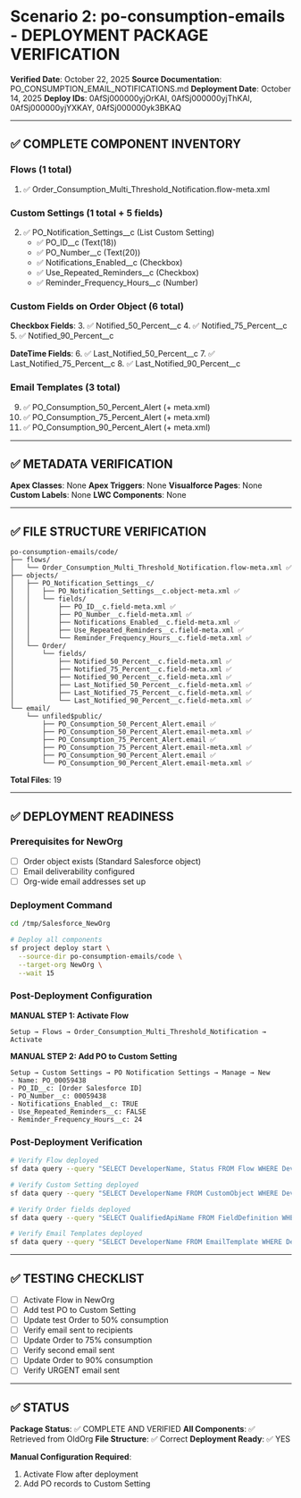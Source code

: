 # Scenario 2: po-consumption-emails - DEPLOYMENT PACKAGE VERIFICATION

**Verified Date**: October 22, 2025
**Source Documentation**: PO_CONSUMPTION_EMAIL_NOTIFICATIONS.md
**Deployment Date**: October 14, 2025
**Deploy IDs**: 0AfSj000000yjOrKAI, 0AfSj000000yjThKAI, 0AfSj000000yjYXKAY, 0AfSj000000yk3BKAQ

---

## ✅ COMPLETE COMPONENT INVENTORY

### Flows (1 total)

1. ✅ Order_Consumption_Multi_Threshold_Notification.flow-meta.xml

### Custom Settings (1 total + 5 fields)

2. ✅ PO_Notification_Settings__c (List Custom Setting)
   - ✅ PO_ID__c (Text(18))
   - ✅ PO_Number__c (Text(20))
   - ✅ Notifications_Enabled__c (Checkbox)
   - ✅ Use_Repeated_Reminders__c (Checkbox)
   - ✅ Reminder_Frequency_Hours__c (Number)

### Custom Fields on Order Object (6 total)

**Checkbox Fields**:
3. ✅ Notified_50_Percent__c
4. ✅ Notified_75_Percent__c
5. ✅ Notified_90_Percent__c

**DateTime Fields**:
6. ✅ Last_Notified_50_Percent__c
7. ✅ Last_Notified_75_Percent__c
8. ✅ Last_Notified_90_Percent__c

### Email Templates (3 total)

9. ✅ PO_Consumption_50_Percent_Alert (+ meta.xml)
10. ✅ PO_Consumption_75_Percent_Alert (+ meta.xml)
11. ✅ PO_Consumption_90_Percent_Alert (+ meta.xml)

---

## ✅ METADATA VERIFICATION

**Apex Classes**: None
**Apex Triggers**: None
**Visualforce Pages**: None
**Custom Labels**: None
**LWC Components**: None

---

## ✅ FILE STRUCTURE VERIFICATION

```
po-consumption-emails/code/
├── flows/
│   └── Order_Consumption_Multi_Threshold_Notification.flow-meta.xml ✅
├── objects/
│   ├── PO_Notification_Settings__c/
│   │   ├── PO_Notification_Settings__c.object-meta.xml ✅
│   │   └── fields/
│   │       ├── PO_ID__c.field-meta.xml ✅
│   │       ├── PO_Number__c.field-meta.xml ✅
│   │       ├── Notifications_Enabled__c.field-meta.xml ✅
│   │       ├── Use_Repeated_Reminders__c.field-meta.xml ✅
│   │       └── Reminder_Frequency_Hours__c.field-meta.xml ✅
│   └── Order/
│       └── fields/
│           ├── Notified_50_Percent__c.field-meta.xml ✅
│           ├── Notified_75_Percent__c.field-meta.xml ✅
│           ├── Notified_90_Percent__c.field-meta.xml ✅
│           ├── Last_Notified_50_Percent__c.field-meta.xml ✅
│           ├── Last_Notified_75_Percent__c.field-meta.xml ✅
│           └── Last_Notified_90_Percent__c.field-meta.xml ✅
└── email/
    └── unfiled$public/
        ├── PO_Consumption_50_Percent_Alert.email ✅
        ├── PO_Consumption_50_Percent_Alert.email-meta.xml ✅
        ├── PO_Consumption_75_Percent_Alert.email ✅
        ├── PO_Consumption_75_Percent_Alert.email-meta.xml ✅
        ├── PO_Consumption_90_Percent_Alert.email ✅
        └── PO_Consumption_90_Percent_Alert.email-meta.xml ✅
```

**Total Files**: 19

---

## ✅ DEPLOYMENT READINESS

### Prerequisites for NewOrg
- [ ] Order object exists (Standard Salesforce object)
- [ ] Email deliverability configured
- [ ] Org-wide email addresses set up

### Deployment Command

```bash
cd /tmp/Salesforce_NewOrg

# Deploy all components
sf project deploy start \
  --source-dir po-consumption-emails/code \
  --target-org NewOrg \
  --wait 15
```

### Post-Deployment Configuration

**MANUAL STEP 1: Activate Flow**
```
Setup → Flows → Order_Consumption_Multi_Threshold_Notification → Activate
```

**MANUAL STEP 2: Add PO to Custom Setting**
```
Setup → Custom Settings → PO Notification Settings → Manage → New
- Name: PO_00059438
- PO_ID__c: [Order Salesforce ID]
- PO_Number__c: 00059438
- Notifications_Enabled__c: TRUE
- Use_Repeated_Reminders__c: FALSE
- Reminder_Frequency_Hours__c: 24
```

### Post-Deployment Verification

```bash
# Verify Flow deployed
sf data query --query "SELECT DeveloperName, Status FROM Flow WHERE DeveloperName = 'Order_Consumption_Multi_Threshold_Notification' ORDER BY VersionNumber DESC LIMIT 1" --target-org NewOrg --use-tooling-api

# Verify Custom Setting deployed
sf data query --query "SELECT DeveloperName FROM CustomObject WHERE DeveloperName = 'PO_Notification_Settings__c'" --target-org NewOrg --use-tooling-api

# Verify Order fields deployed
sf data query --query "SELECT QualifiedApiName FROM FieldDefinition WHERE EntityDefinition.QualifiedApiName = 'Order' AND QualifiedApiName LIKE '%Notified%'" --target-org NewOrg --use-tooling-api

# Verify Email Templates deployed
sf data query --query "SELECT DeveloperName FROM EmailTemplate WHERE DeveloperName LIKE '%PO_Consumption%'" --target-org NewOrg
```

---

## ✅ TESTING CHECKLIST

- [ ] Activate Flow in NewOrg
- [ ] Add test PO to Custom Setting
- [ ] Update test Order to 50% consumption
- [ ] Verify email sent to recipients
- [ ] Update Order to 75% consumption
- [ ] Verify second email sent
- [ ] Update Order to 90% consumption
- [ ] Verify URGENT email sent

---

## ✅ STATUS

**Package Status**: ✅ COMPLETE AND VERIFIED
**All Components**: ✅ Retrieved from OldOrg
**File Structure**: ✅ Correct
**Deployment Ready**: ✅ YES

**Manual Configuration Required**:
1. Activate Flow after deployment
2. Add PO records to Custom Setting
